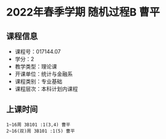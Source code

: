 # 2022年春季学期 随机过程B 曹平






## 课程信息

- 课程号：017144.07
- 学分：2
- 教学类型：理论课
- 开课单位：统计与金融系
- 课程类别：专业基础
- 课程层次：本科计划内课程

## 上课时间

```
1~16周 3B101 :1(3,4) 曹平
2~16(双)周 3B101 :1(5) 曹平
```

